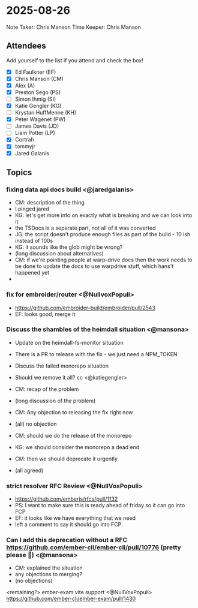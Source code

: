 # 2025-08-26

Note Taker: Chris Manson
Time Keeper: Chris Manson

## Attendees

Add yourself to the list if you attend and check the box!

- [x] Ed Faulkner (EF)
- [x] Chris Manson (CM)
- [x] Alex (A)
- [x] Preston Sego (PS)
- [ ] Simon Ihmig (SI)
- [x] Katie Gengler (KG)
- [ ] Krystan HuffMenne (KH)
- [x] Peter Wagenet (PW)
- [ ] James Davis (JD)
- [ ] Liam Potter (LP)
- [x] Cortrah
- [x] tommyjr
- [x] Jared Galanis

## Topics


### fixing data api docs build <@jaredgalanis>

- CM: description of the thing
- I pinged jared
- KG: let's get more info on exactly what is breaking and we can look into it
- the TSDocs is a separate part, not all of it was converted
- JG: the script doesn't produce enough files as part of the build - 10 ish instead of 100s
- KG: it sounds like the glob might be wrong? 
- (long discussion about alternatives)
- CM: if we're pointing people at warp-drive docs then the work needs to be done to update the docs to use warpdrive stuff, which hans't happened yet
- 
  

### fix for embroider/router <@NullvoxPopuli>
- https://github.com/embroider-build/embroider/pull/2543
- EF: looks good, merge it


### Discuss the shambles of the heimdall situation <@mansona>

- Update on the heimdall-fs-monitor situation
- There is a PR to release with the fix - we just need a NPM_TOKEN
- Discuss the failed monorepo situation
- Should we remove it all? cc <@katiegengler>

- CM: recap of the problem
- (long discussion of the problem)
- CM: Any objection to releasing the fix right now
- (all) no objection
- CM: should we do the release of the monorepo
- KG: we should consider the monorepo a dead end
- CM: then we should deprecate it urgently
- (all agreed)


### strict resolver RFC Review <@NullVoxPopuli>

- https://github.com/emberjs/rfcs/pull/1132 
- PS: I want to make sure this is ready ahead of friday so it can go into FCP
- EF: it looks like we have everything that we need
- left a comment to say it should go into FCP


### Can I add this deprecation without a RFC https://github.com/ember-cli/ember-cli/pull/10776 (pretty please 🙏) <@mansona>

- CM: explained the situation
- any objections to merging? 
- (no objections)

<remaining?> ember-exam vite support <@NullVoxPopuli>
https://github.com/ember-cli/ember-exam/pull/1430 
